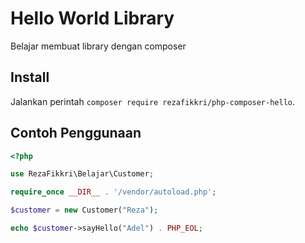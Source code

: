 # Hello World Library
Belajar membuat library dengan composer

## Install
Jalankan perintah `composer require rezafikkri/php-composer-hello`.

## Contoh Penggunaan
```php
<?php

use RezaFikkri\Belajar\Customer;

require_once __DIR__ . '/vendor/autoload.php';

$customer = new Customer("Reza");

echo $customer->sayHello("Adel") . PHP_EOL;
```
